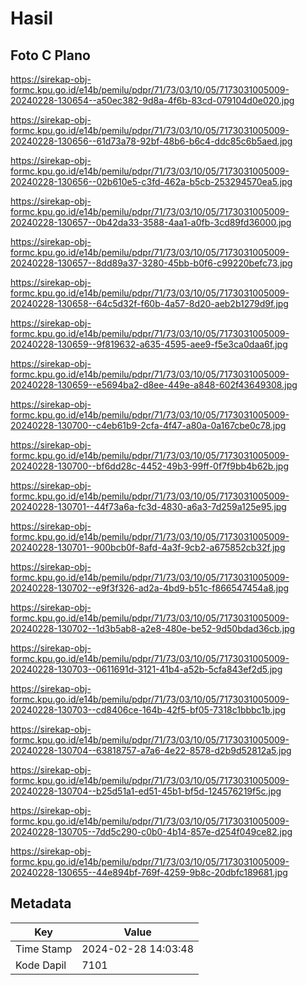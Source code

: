 # Hasil

## Foto C Plano

https://sirekap-obj-formc.kpu.go.id/e14b/pemilu/pdpr/71/73/03/10/05/7173031005009-20240228-130654--a50ec382-9d8a-4f6b-83cd-079104d0e020.jpg

https://sirekap-obj-formc.kpu.go.id/e14b/pemilu/pdpr/71/73/03/10/05/7173031005009-20240228-130656--61d73a78-92bf-48b6-b6c4-ddc85c6b5aed.jpg

https://sirekap-obj-formc.kpu.go.id/e14b/pemilu/pdpr/71/73/03/10/05/7173031005009-20240228-130656--02b610e5-c3fd-462a-b5cb-253294570ea5.jpg

https://sirekap-obj-formc.kpu.go.id/e14b/pemilu/pdpr/71/73/03/10/05/7173031005009-20240228-130657--0b42da33-3588-4aa1-a0fb-3cd89fd36000.jpg

https://sirekap-obj-formc.kpu.go.id/e14b/pemilu/pdpr/71/73/03/10/05/7173031005009-20240228-130657--8dd89a37-3280-45bb-b0f6-c99220befc73.jpg

https://sirekap-obj-formc.kpu.go.id/e14b/pemilu/pdpr/71/73/03/10/05/7173031005009-20240228-130658--64c5d32f-f60b-4a57-8d20-aeb2b1279d9f.jpg

https://sirekap-obj-formc.kpu.go.id/e14b/pemilu/pdpr/71/73/03/10/05/7173031005009-20240228-130659--9f819632-a635-4595-aee9-f5e3ca0daa6f.jpg

https://sirekap-obj-formc.kpu.go.id/e14b/pemilu/pdpr/71/73/03/10/05/7173031005009-20240228-130659--e5694ba2-d8ee-449e-a848-602f43649308.jpg

https://sirekap-obj-formc.kpu.go.id/e14b/pemilu/pdpr/71/73/03/10/05/7173031005009-20240228-130700--c4eb61b9-2cfa-4f47-a80a-0a167cbe0c78.jpg

https://sirekap-obj-formc.kpu.go.id/e14b/pemilu/pdpr/71/73/03/10/05/7173031005009-20240228-130700--bf6dd28c-4452-49b3-99ff-0f7f9bb4b62b.jpg

https://sirekap-obj-formc.kpu.go.id/e14b/pemilu/pdpr/71/73/03/10/05/7173031005009-20240228-130701--44f73a6a-fc3d-4830-a6a3-7d259a125e95.jpg

https://sirekap-obj-formc.kpu.go.id/e14b/pemilu/pdpr/71/73/03/10/05/7173031005009-20240228-130701--900bcb0f-8afd-4a3f-9cb2-a675852cb32f.jpg

https://sirekap-obj-formc.kpu.go.id/e14b/pemilu/pdpr/71/73/03/10/05/7173031005009-20240228-130702--e9f3f326-ad2a-4bd9-b51c-f866547454a8.jpg

https://sirekap-obj-formc.kpu.go.id/e14b/pemilu/pdpr/71/73/03/10/05/7173031005009-20240228-130702--1d3b5ab8-a2e8-480e-be52-9d50bdad36cb.jpg

https://sirekap-obj-formc.kpu.go.id/e14b/pemilu/pdpr/71/73/03/10/05/7173031005009-20240228-130703--0611691d-3121-41b4-a52b-5cfa843ef2d5.jpg

https://sirekap-obj-formc.kpu.go.id/e14b/pemilu/pdpr/71/73/03/10/05/7173031005009-20240228-130703--cd8406ce-164b-42f5-bf05-7318c1bbbc1b.jpg

https://sirekap-obj-formc.kpu.go.id/e14b/pemilu/pdpr/71/73/03/10/05/7173031005009-20240228-130704--63818757-a7a6-4e22-8578-d2b9d52812a5.jpg

https://sirekap-obj-formc.kpu.go.id/e14b/pemilu/pdpr/71/73/03/10/05/7173031005009-20240228-130704--b25d51a1-ed51-45b1-bf5d-124576219f5c.jpg

https://sirekap-obj-formc.kpu.go.id/e14b/pemilu/pdpr/71/73/03/10/05/7173031005009-20240228-130705--7dd5c290-c0b0-4b14-857e-d254f049ce82.jpg

https://sirekap-obj-formc.kpu.go.id/e14b/pemilu/pdpr/71/73/03/10/05/7173031005009-20240228-130655--44e894bf-769f-4259-9b8c-20dbfc189681.jpg


## Metadata

| Key        | Value               |
| ---------- | ------------------- |
| Time Stamp | 2024-02-28 14:03:48 |
| Kode Dapil | 7101                |



